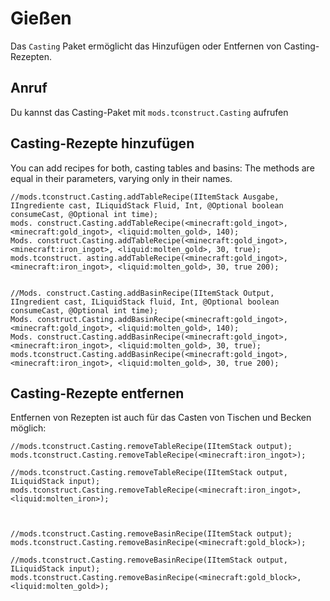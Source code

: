 # Gießen

Das `Casting` Paket ermöglicht das Hinzufügen oder Entfernen von Casting-Rezepten.

## Anruf

Du kannst das Casting-Paket mit `mods.tconstruct.Casting` aufrufen

## Casting-Rezepte hinzufügen

You can add recipes for both, casting tables and basins: The methods are equal in their parameters, varying only in their names.

```zenscript
//mods.tconstruct.Casting.addTableRecipe(IItemStack Ausgabe, IIngrediente cast, ILiquidStack Fluid, Int, @Optional boolean consumeCast, @Optional int time);
mods. construct.Casting.addTableRecipe(<minecraft:gold_ingot>, <minecraft:gold_ingot>, <liquid:molten_gold>, 140);
Mods. construct.Casting.addTableRecipe(<minecraft:gold_ingot>, <minecraft:iron_ingot>, <liquid:molten_gold>, 30, true);
mods.tconstruct. asting.addTableRecipe(<minecraft:gold_ingot>, <minecraft:iron_ingot>, <liquid:molten_gold>, 30, true 200);


//Mods. construct.Casting.addBasinRecipe(IItemStack Output, IIngredient cast, ILiquidStack fluid, Int, @Optional boolean consumeCast, @Optional int time);
Mods. construct.Casting.addBasinRecipe(<minecraft:gold_ingot>, <minecraft:gold_ingot>, <liquid:molten_gold>, 140);
Mods. construct.Casting.addBasinRecipe(<minecraft:gold_ingot>, <minecraft:iron_ingot>, <liquid:molten_gold>, 30, true);
mods.tconstruct.Casting.addBasinRecipe(<minecraft:gold_ingot>, <minecraft:iron_ingot>, <liquid:molten_gold>, 30, true 200);
```

## Casting-Rezepte entfernen

Entfernen von Rezepten ist auch für das Casten von Tischen und Becken möglich:

```zenscript
//mods.tconstruct.Casting.removeTableRecipe(IItemStack output);
mods.tconstruct.Casting.removeTableRecipe(<minecraft:iron_ingot>);

//mods.tconstruct.Casting.removeTableRecipe(IItemStack output, ILiquidStack input);
mods.tconstruct.Casting.removeTableRecipe(<minecraft:iron_ingot>, <liquid:molten_iron>);



//mods.tconstruct.Casting.removeBasinRecipe(IItemStack output);
mods.tconstruct.Casting.removeBasinRecipe(<minecraft:gold_block>);

//mods.tconstruct.Casting.removeBasinRecipe(IItemStack output, ILiquidStack input);
mods.tconstruct.Casting.removeBasinRecipe(<minecraft:gold_block>, <liquid:molten_gold>);
```